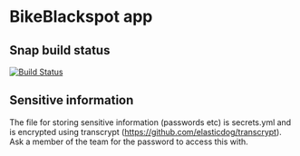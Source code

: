 # BikeBlackspot app

## Snap build status
[![Build Status](https://snap-ci.com/z7lcGNV4bQa9IfbBPAH7m3nBVAcgdY7P-J9lkQQYqr8/build_image)](https://snap-ci.com/ThoughtWorksInc/bike-black-spot/branch/master)

## Sensitive information
The file for storing sensitive information (passwords etc) is secrets.yml and is encrypted using transcrypt (https://github.com/elasticdog/transcrypt). Ask a member of the team for the password to access this with. 